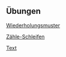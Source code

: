 ## Übungen

[Wiederholungsmuster](./wiederholungsmuster/wiederholungsmuster.md)

[Zähle-Schleifen](./schleifen/schleifen.md)

[Text](./text.md)
